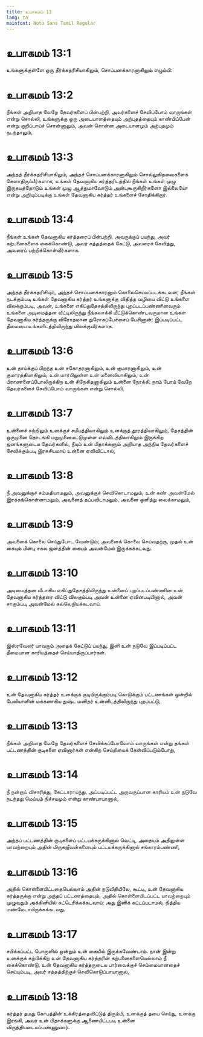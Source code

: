 ```yaml
---
title: உபாகமம் 13
lang: ta
mainfont: Noto Sans Tamil Regular
---
```


# உபாகமம் 13:1

உங்களுக்குள்ளே ஒரு தீர்க்கதரிசியாகிலும், சொப்பனக்காரனாகிலும் எழும்பி:

# உபாகமம் 13:2

நீங்கள் அறியாத வேறே தேவர்களைப் பின்பற்றி, அவர்களைச் சேவிப்போம் வாருங்கள் என்று சொல்லி, உங்களுக்கு ஒரு அடையாளத்தையும் அற்புதத்தையும் காண்பிப்பேன் என்று குறிப்பாய்ச் சொன்னாலும், அவன் சொன்ன அடையாளமும் அற்புதமும் நடந்தாலும்,

# உபாகமம் 13:3

அந்தத் தீர்க்கதரிசியாகிலும், அந்தச் சொப்பனக்காரனாகிலும் சொல்லுகிறவைகளைக் கேளாதிருப்பீர்களாக; உங்கள் தேவனாகிய கர்த்தரிடத்தில் நீங்கள் உங்கள் முழு இருதயத்தோடும் உங்கள் முழு ஆத்துமாவோடும் அன்புகூருகிறீர்களோ இல்லையோ என்று அறியும்படிக்கு உங்கள் தேவனாகிய கர்த்தர் உங்களைச் சோதிக்கிறார்.

# உபாகமம் 13:4

நீங்கள் உங்கள் தேவனாகிய கர்த்தரைப் பின்பற்றி, அவருக்குப் பயந்து, அவர் கற்பனைகளைக் கைக்கொண்டு, அவர் சத்தத்தைக் கேட்டு, அவரைச் சேவித்து, அவரைப் பற்றிக்கொள்வீர்களாக.

# உபாகமம் 13:5

அந்தத் தீர்க்கதரிசியும், அந்தச் சொப்பனக்காரனும் கொலைசெய்யப்படக்கடவன்; நீங்கள் நடக்கும்படி உங்கள் தேவனாகிய கர்த்தர் உங்களுக்கு விதித்த வழியை விட்டு உங்களை விலக்கும்படி, அவன், உங்களை எகிப்துதேசத்திலிருந்து புறப்படப்பண்ணினவரும் உங்களை அடிமைத்தன வீட்டிலிருந்து நீங்கலாக்கி மீட்டுக்கொண்டவருமான உங்கள் தேவனாகிய கர்த்தருக்கு விரோதமான துரோகப்பேச்சைப் பேசினான்; இப்படிப்பட்ட தீமையை உங்களிடத்திலிருந்து விலக்குவீர்களாக.

# உபாகமம் 13:6

உன் தாய்க்குப் பிறந்த உன் சகோதரனாகிலும், உன் குமாரனாகிலும், உன் குமாரத்தியாகிலும், உன் மார்பிலுள்ள உன் மனைவியாகிலும், உன் பிராணனைப்போலிருக்கிற உன் சிநேகிதனாகிலும் உன்னை நோக்கி: நாம் போய் வேறே தேவர்களைச் சேவிப்போம் வாருங்கள் என்று சொல்லி,

# உபாகமம் 13:7

உன்னைச் சுற்றிலும் உனக்குச் சமீபத்திலாகிலும் உனக்குத் தூரத்திலாகிலும், தேசத்தின் ஒருமுனை தொடங்கி மறுமுனைமட்டுமுள்ள எவ்விடத்திலாகிலும் இருக்கிற ஜனங்களுடைய தேவர்களில், நீயும் உன் பிதாக்களும் அறியாத அந்நிய தேவர்களைச் சேவிக்கும்படி இரகசியமாய் உன்னை ஏவிவிட்டால்,

# உபாகமம் 13:8

நீ அவனுக்குச் சம்மதியாமலும், அவனுக்குச் செவிகொடாமலும், உன் கண் அவன்மேல் இரக்கங்கொள்ளாமலும், அவனைத் தப்பவிடாமலும், அவனை ஒளித்து வைக்காமலும்,

# உபாகமம் 13:9

அவனைக் கொலை செய்துபோட வேண்டும்; அவனைக் கொலை செய்வதற்கு, முதல் உன் கையும் பின்பு சகல ஜனத்தின் கையும் அவன்மேல் இருக்கக்கடவது.

# உபாகமம் 13:10

அடிமைத்தன வீடாகிய எகிப்துதேசத்திலிருந்து உன்னைப் புறப்படப்பண்ணின உன் தேவனாகிய கர்த்தரை விட்டு விலகும்படி அவன் உன்னை ஏவினபடியினால், அவன் சாகும்படி அவன்மேல் கல்லெறியக்கடவாய்.

# உபாகமம் 13:11

இஸ்ரவேலர் யாவரும் அதைக் கேட்டுப் பயந்து, இனி உன் நடுவே இப்படிப்பட்ட தீமையான காரியத்தைச் செய்யாதிருப்பார்கள்.

# உபாகமம் 13:12

உன் தேவனாகிய கர்த்தர் உனக்குக் குடியிருக்கும்படி கொடுக்கும் பட்டணங்கள் ஒன்றில் பேலியாளின் மக்களாகிய துஷ்ட மனிதர் உன்னிடத்திலிருந்து புறப்பட்டு,

# உபாகமம் 13:13

நீங்கள் அறியாத வேறே தேவர்களைச் சேவிக்கப்போவோம் வாருங்கள் என்று தங்கள் பட்டணத்தின் குடிகளை ஏவினார்கள் என்கிற செய்தியைக் கேள்விப்படும்போது,

# உபாகமம் 13:14

நீ நன்றாய் விசாரித்து, கேட்டாராய்ந்து, அப்படிப்பட்ட அருவருப்பான காரியம் உன் நடுவே நடந்தது மெய்யும் நிச்சயமும் என்று காண்பாயானால்,

# உபாகமம் 13:15

அந்தப் பட்டணத்தின் குடிகளைப் பட்டயக்கருக்கினால் வெட்டி, அதையும் அதிலுள்ள யாவற்றையும் அதின் மிருகஜீவன்களையும் பட்டயக்கருக்கினால் சங்காரம்பண்ணி,

# உபாகமம் 13:16

அதில் கொள்ளையிட்டதையெல்லாம் அதின் நடுவீதியிலே, கூட்டி, உன் தேவனாகிய கர்த்தருக்கு என்று அந்தப் பட்டணத்தையும், அதில் கொள்ளையிடப்பட்ட யாவற்றையும் முழுவதும் அக்கினியில் சுட்டெரிக்கக்கடவாய்; அது இனிக் கட்டப்படாமல், நித்திய மண்மேடாயிருக்கக்கடவது.

# உபாகமம் 13:17

சபிக்கப்பட்ட பொருளில் ஒன்றும் உன் கையில் இருக்கவேண்டாம். நான் இன்று உனக்குக் கற்பிக்கிற உன் தேவனாகிய கர்த்தரின் கற்பனைகளையெல்லாம் நீ கைக்கொண்டு, உன் தேவனாகிய கர்த்தருடைய பார்வைக்குச் செம்மையானதைச் செய்யும்படி, அவர் சத்தத்திற்குச் செவிகொடுப்பாயானால்,

# உபாகமம் 13:18

கர்த்தர் தமது கோபத்தின் உக்கிரத்தைவிட்டுத் திரும்பி, உனக்குத் தயை செய்து, உனக்கு இரங்கி, அவர் உன் பிதாக்களுக்கு ஆணையிட்டபடி உன்னை விருத்தியடையப்பண்ணுவார்.

